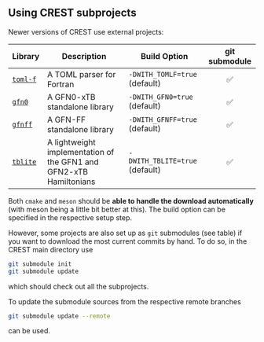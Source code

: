 ## Using CREST subprojects

Newer versions of CREST use external projects:

| Library | Description | Build Option | git submodule |
| ------- | ----------- | ------------ | :-----------: |
| [`toml-f`](https://github.com/toml-f/toml-f) | A TOML parser for Fortran | `-DWITH_TOMLF=true` (default) | ✅ |
| [`gfn0`](https://github.com/pprcht/gfn0) | A GFN0-xTB standalone library | `-DWITH_GFN0=true` (default) | ✅ |
| [`gfnff`](https://github.com/pprcht/gfnff) | A GFN-FF standalone library | `-DWITH_GFNFF=true` (default) | ✅ |
| [`tblite`](https://github.com/tblite/tblite) | A lightweight implementation of the GFN1 and GFN2-xTB Hamiltonians | `-DWITH_TBLITE=true` (default) | ✅ |
<!--
| [`xhcff`](https://github.com/zellerf/xhcff) | Implementation of the XHCFF force field | `-DWITH_XHCFF=true` | ✅ |
-->


Both `cmake` and `meson` should be **able to handle the download automatically** (with meson being a little bit better at this). The build option can be specified in the respective setup step.

However, some projects are also set up as `git` submodules (see table) if you want to download the most current commits by hand.
To do so, in the CREST main directory use
```bash
git submodule init
git submodule update
```
which should check out all the subprojects.

To update the submodule sources from the respective remote branches
```bash
git submodule update --remote
```
can be used.

